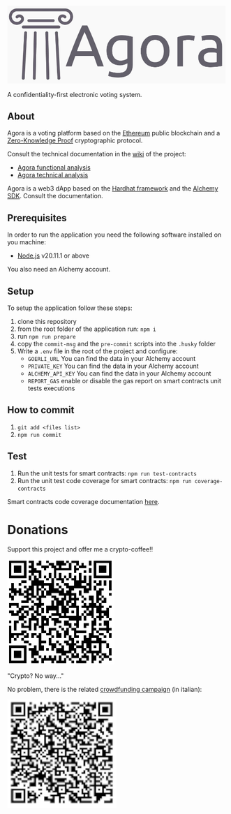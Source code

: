 <img src="docs/assets/logo.jpg" alt="Agora" width="500"/>

A confidentiality-first electronic voting system.

## About

Agora is a voting platform based on the [Ethereum](https://ethereum.org/en/) public blockchain and a [Zero-Knowledge Proof](https://zkp.science/) cryptographic protocol.

Consult the technical documentation in the [wiki](https://github.com/nova-collective/agora/wiki) of the project: 

* [Agora functional analysis](https://github.com/g3k0/agora/wiki/2.-Functional-analysis)
* [Agora technical analysis](https://github.com/g3k0/agora/wiki/3.-Technical-analysis)


Agora is a web3 dApp based on the [Hardhat framework](https://hardhat.org/) and the [Alchemy SDK](https://www.alchemy.com/). Consult the documentation.

## Prerequisites

In order to run the application you need the following software installed on you machine:

* [Node.js](https://nodejs.org/en) v20.11.1 or above

You also need an Alchemy account.

## Setup

To setup the application follow these steps:

1. clone this repository
2. from the root folder of the application run: `npm i`
3. run `npm run prepare`
4. copy the `commit-msg` and the `pre-commit` scripts into the `.husky` folder
5. Write a `.env` file in the root of the project and configure:
    * `GOERLI_URL` You can find the data in your Alchemy account
    * `PRIVATE_KEY` You can find the data in your Alchemy account
    * `ALCHEMY_API_KEY` You can find the data in your Alchemy account
    * `REPORT_GAS` enable or disable the gas report on smart contracts unit tests executions

## How to commit
1. `git add <files list>`
2. `npm run commit`

## Test

1. Run the unit tests for smart contracts: `npm run test-contracts`
2. Run the unit test code coverage for smart contracts: `npm run coverage-contracts`

Smart contracts code coverage documentation [here](https://www.npmjs.com/package/solidity-coverage).

# Donations
Support this project and offer me a crypto-coffee!!

![wallet](docs/assets/wallet_address.png)

"Crypto? No way..."

No problem, there is the related [crowdfunding campaign](https://www.gofundme.com/f/agora-sistema-di-voto-basato-su-blockchain) (in italian):

![crowdfunding](docs/assets/qr_code_go_fund_me.png)


